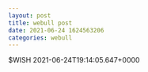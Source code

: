 ```yaml
--- 
layout: post 
title: webull post 
date: 2021-06-24 1624563206 
categories: webull 
--- 
```

$WISH	2021-06-24T19:14:05.647+0000